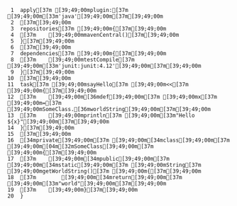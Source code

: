      1	apply[37m [39;49;00mplugin:[37m [39;49;00m[33m'java'[39;49;00m[37m[39;49;00m
     2	[37m[39;49;00m
     3	repositories[37m [39;49;00m{[37m[39;49;00m
     4	[37m    [39;49;00mmavenCentral()[37m[39;49;00m
     5	}[37m[39;49;00m
     6	[37m[39;49;00m
     7	dependencies[37m [39;49;00m{[37m[39;49;00m
     8	[37m    [39;49;00mtestCompile[37m [39;49;00m[33m'junit:junit:4.12'[39;49;00m[37m[39;49;00m
     9	}[37m[39;49;00m
    10	[37m[39;49;00m
    11	task[37m [39;49;00msayHello[37m [39;49;00m<<[37m [39;49;00m{[37m[39;49;00m
    12	[37m    [39;49;00m[36mdef[39;49;00m[37m [39;49;00mx[37m [39;49;00m=[37m [39;49;00mSomeClass.[36mworldString[39;49;00m[37m[39;49;00m
    13	[37m    [39;49;00mprintln[37m [39;49;00m[33m"Hello ${x}"[39;49;00m[37m[39;49;00m
    14	}[37m[39;49;00m
    15	[37m[39;49;00m
    16	[34mprivate[39;49;00m[37m [39;49;00m[34mclass[39;49;00m[37m [39;49;00m[04m[32mSomeClass[39;49;00m[37m [39;49;00m{[37m[39;49;00m
    17	[37m    [39;49;00m[34mpublic[39;49;00m[37m [39;49;00m[34mstatic[39;49;00m[37m [39;49;00mString[37m [39;49;00mgetWorldString()[37m [39;49;00m{[37m[39;49;00m
    18	[37m        [39;49;00m[34mreturn[39;49;00m[37m [39;49;00m[33m"world"[39;49;00m[37m[39;49;00m
    19	[37m    [39;49;00m}[37m[39;49;00m
    20	}
